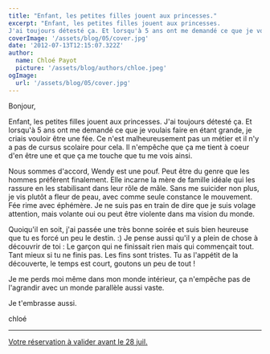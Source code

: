```yaml
---
title: "Enfant, les petites filles jouent aux princesses."
excerpt: "Enfant, les petites filles jouent aux princesses. 
J'ai toujours détesté ça. Et lorsqu'à 5 ans ont me demandé ce que je voulais faire en étant grande, je criais vouloir être une fée. Ce n'est malheureusement pas un métier et il n'y a pas de cursus scolaire pour cela. Il n'empêche que ça me tient à coeur d'en être une et que ça me touche que tu me vois ainsi."
coverImage: '/assets/blog/05/cover.jpg'
date: '2012-07-13T12:15:07.322Z'
author:
  name: Chloé Payot
  picture: '/assets/blog/authors/chloe.jpeg'
ogImage:
  url: '/assets/blog/05/cover.jpg'
---
```


Bonjour, 

Enfant, les petites filles jouent aux princesses. 
J'ai toujours détesté ça. Et lorsqu'à 5 ans ont me demandé ce que je voulais faire en étant grande, je criais vouloir être une fée. Ce n'est malheureusement pas un métier et il n'y a pas de cursus scolaire pour cela. Il n'empêche que ça me tient à coeur d'en être une et que ça me touche que tu me vois ainsi. 


Nous sommes d'accord, Wendy est une pouf. Peut être du genre que les hommes préfèrent finalement. Elle incarne la mère de famille idéale qui les rassure en les stabilisant dans leur rôle de mâle. Sans me suicider non plus, je vis plutôt a fleur de peau, avec comme seule constance le mouvement. Fée rime avec éphémère. Je ne suis pas en train de dire que je suis volage attention, mais volante oui ou peut être violente dans ma vision du monde.

Quoiqu'il en soit, j'ai passée une très bonne soirée et suis bien heureuse que tu es forcé un peu le destin. :) 
Je pense aussi qu'il y a plein de chose à découvrir de toi : Le garçon qui ne finissait rien mais qui commençait tout. Tant mieux si tu ne finis pas. Les fins sont tristes. 
Tu as l'appétit de la découverte, le temps est court, goutons un peu de tout ! 

Je me perds moi même dans mon monde intérieur, ça n'empêche pas de l'agrandir avec un monde parallèle aussi vaste. 

Je t'embrasse aussi.

chloé 

<hr />

<a href="/posts/06-senlis">Votre réservation à valider avant le 28 juil.</a>

